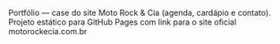 
Portfólio — case do site Moto Rock & Cia (agenda, cardápio e contato). Projeto estático para GitHub Pages com link para o site oficial motorockecia.com.br
